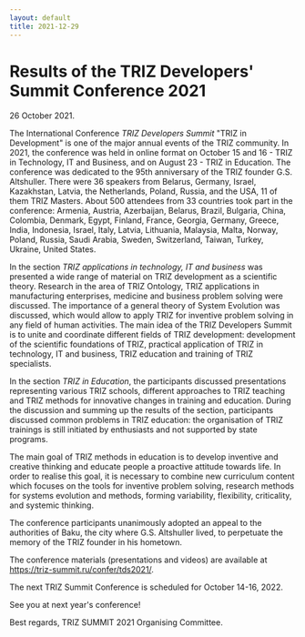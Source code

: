 ```yaml
---
layout: default
title: 2021-12-29
---
```


# Results of the TRIZ Developers' Summit Conference 2021

26 October 2021.


The International Conference _TRIZ Developers Summit_ "TRIZ in Development" is
one of the major annual events of the TRIZ community. In 2021, the conference
was held in online format on October 15 and 16 - TRIZ in Technology, IT and
Business, and on August 23 - TRIZ in Education. The conference was dedicated
to the 95th anniversary of the TRIZ founder G.S. Altshuller.  There were 36
speakers from Belarus, Germany, Israel, Kazakhstan, Latvia, the Netherlands,
Poland, Russia, and the USA, 11 of them TRIZ Masters.  About 500 attendees
from 33 countries took part in the conference: Armenia, Austria, Azerbaijan,
Belarus, Brazil, Bulgaria, China, Colombia, Denmark, Egypt, Finland, France,
Georgia, Germany, Greece, India, Indonesia, Israel, Italy, Latvia, Lithuania,
Malaysia, Malta, Norway, Poland, Russia, Saudi Arabia, Sweden, Switzerland,
Taiwan, Turkey, Ukraine, United States.

In the section _TRIZ applications in technology, IT and business_ was
presented a wide range of material on TRIZ development as a scientific theory.
Research in the area of TRIZ Ontology, TRIZ applications in manufacturing
enterprises, medicine and business problem solving were discussed. The
importance of a general theory of System Evolution was discussed, which would
allow to apply TRIZ for inventive problem solving in any field of human
activities. The main idea of the TRIZ Developers Summit is to unite and
coordinate different fields of TRIZ development: development of the scientific
foundations of TRIZ, practical application of TRIZ in technology, IT and
business, TRIZ education and training of TRIZ specialists.

In the section _TRIZ in Education_, the participants discussed presentations
representing various TRIZ schools, different approaches to TRIZ teaching and
TRIZ methods for innovative changes in training and education. During the
discussion and summing up the results of the section, participants discussed
common problems in TRIZ education: the organisation of TRIZ trainings is still
initiated by enthusiasts and not supported by state programs.

The main goal of TRIZ methods in education is to develop inventive and
creative thinking and educate people a proactive attitude towards life.  In
order to realise this goal, it is necessary to combine new curriculum content
which focuses on the tools for inventive problem solving, research methods for
systems evolution and methods, forming variability, flexibility, criticality,
and systemic thinking.

The conference participants unanimously adopted an appeal to the authorities
of Baku, the city where G.S. Altshuller lived, to perpetuate the memory of
the TRIZ founder in his hometown.

The conference materials (presentations and videos) are available at
<https://triz-summit.ru/confer/tds2021/>.

The next TRIZ Summit Conference is scheduled for October 14-16, 2022.

See you at next year's conference!

Best regards, TRIZ SUMMIT 2021 Organising Committee.